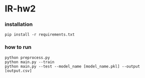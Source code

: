# IR-hw2

### installation
```
pip install -r requirements.txt
```

### how to run
```
python preprocess.py
python main.py --train
python main.py --test --model_name [model_name.pkl] --output [output.csv]
```
